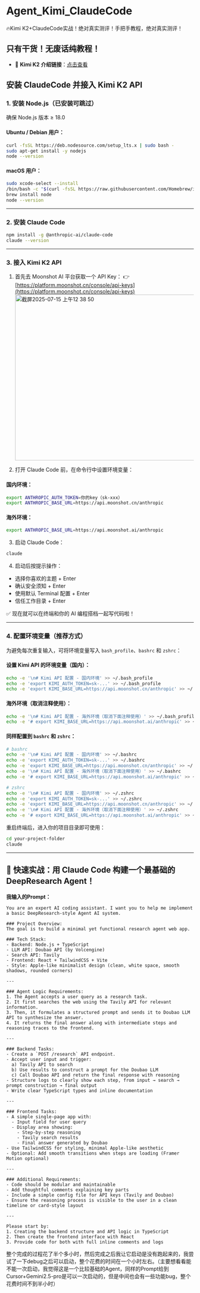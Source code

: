 # Agent_Kimi_ClaudeCode
🔥Kimi K2+ClaudeCode实战！绝对真实测评！手把手教程，绝对真实测评！
## 只有干货！无废话纯教程！

* 📄 **Kimi K2 介绍链接**：[点击查看](https://mp.weixin.qq.com/s/2RPmHf_8KqIjXbY5jLdztQ)

##  安装 ClaudeCode 并接入 Kimi K2 API

### 1. 安装 Node.js（已安装可跳过）

确保 Node.js 版本 ≥ 18.0

#### Ubuntu / Debian 用户：

```bash
curl -fsSL https://deb.nodesource.com/setup_lts.x | sudo bash -
sudo apt-get install -y nodejs
node --version
```

#### macOS 用户：

```bash
sudo xcode-select --install
/bin/bash -c "$(curl -fsSL https://raw.githubusercontent.com/Homebrew/install/HEAD/install.sh)"
brew install node
node --version
```

---

### 2. 安装 Claude Code

```bash
npm install -g @anthropic-ai/claude-code
claude --version
```

---

### 3. 接入 Kimi K2 API

1. 首先去 Moonshot AI 平台获取一个 API Key：
   👉 [https://platform.moonshot.cn/console/api-keys](https://platform.moonshot.cn/console/api-keys)
   <img width="1205" height="445" alt="截屏2025-07-15 上午12 38 50" src="https://github.com/user-attachments/assets/9595827a-a47b-4938-a6b5-651020f56dc4" />

3. 打开 Claude Code 前，在命令行中设置环境变量：

#### 国内环境：

```bash
export ANTHROPIC_AUTH_TOKEN=你的key（sk-xxx）
export ANTHROPIC_BASE_URL=https://api.moonshot.cn/anthropic
```

#### 海外环境：

```bash
export ANTHROPIC_BASE_URL=https://api.moonshot.ai/anthropic
```

3. 启动 Claude Code：

```bash
claude
```

4. 启动后按提示操作：

* 选择你喜欢的主题 + Enter
* 确认安全须知 + Enter
* 使用默认 Terminal 配置 + Enter
* 信任工作目录 + Enter

✅ 现在就可以在终端和你的 AI 编程搭档一起写代码啦！

---

### 4. 配置环境变量（推荐方式）

为避免每次重复输入，可将环境变量写入 `bash_profile`、`bashrc` 和 `zshrc`：

#### 设置 Kimi API 的环境变量（国内）：

```bash
echo -e '\n# Kimi API 配置 - 国内环境' >> ~/.bash_profile
echo -e 'export KIMI_AUTH_TOKEN=sk-...' >> ~/.bash_profile
echo -e 'export KIMI_BASE_URL=https://api.moonshot.cn/anthropic' >> ~/.bash_profile
```

#### 海外环境（取消注释使用）：

```bash
echo -e '\n# Kimi API 配置 - 海外环境（取消下面注释使用）' >> ~/.bash_profile
echo -e '# export KIMI_BASE_URL=https://api.moonshot.ai/anthropic' >> ~/.bash_profile
```

#### 同样配置到 `bashrc` 和 `zshrc`：

```bash
# bashrc
echo -e '\n# Kimi API 配置 - 国内环境' >> ~/.bashrc
echo -e 'export KIMI_AUTH_TOKEN=sk-...' >> ~/.bashrc
echo -e 'export KIMI_BASE_URL=https://api.moonshot.cn/anthropic' >> ~/.bashrc
echo -e '\n# Kimi API 配置 - 海外环境（取消下面注释使用）' >> ~/.bashrc
echo -e '# export KIMI_BASE_URL=https://api.moonshot.ai/anthropic' >> ~/.bashrc

# zshrc
echo -e '\n# Kimi API 配置 - 国内环境' >> ~/.zshrc
echo -e 'export KIMI_AUTH_TOKEN=sk-...' >> ~/.zshrc
echo -e 'export KIMI_BASE_URL=https://api.moonshot.cn/anthropic' >> ~/.zshrc
echo -e '\n# Kimi API 配置 - 海外环境（取消下面注释使用）' >> ~/.zshrc
echo -e '# export KIMI_BASE_URL=https://api.moonshot.ai/anthropic' >> ~/.zshrc
```

重启终端后，进入你的项目目录即可使用：

```bash
cd your-project-folder
claude
```

---

## 🚀 快速实战：用 Claude Code 构建一个最基础的 DeepResearch Agent！

**我输入的Prompt：**

```text
You are an expert AI coding assistant. I want you to help me implement a basic DeepResearch-style Agent AI system.

### Project Overview:
The goal is to build a minimal yet functional research agent web app.

### Tech Stack:
- Backend: Node.js + TypeScript
- LLM API: Doubao API (by Volcengine)
- Search API: Tavily
- Frontend: React + TailwindCSS + Vite
- Style: Apple-like minimalist design (clean, white space, smooth shadows, rounded corners)

---

### Agent Logic Requirements:
1. The Agent accepts a user query as a research task.
2. It first searches the web using the Tavily API for relevant information.
3. Then, it formulates a structured prompt and sends it to Doubao LLM API to synthesize the answer.
4. It returns the final answer along with intermediate steps and reasoning traces to the frontend.

---

### Backend Tasks:
- Create a `POST /research` API endpoint.
- Accept user input and trigger:
  a) Tavily API to search
  b) Use results to construct a prompt for the Doubao LLM
  c) Call Doubao API and return the final response with reasoning
- Structure logs to clearly show each step, from input → search → prompt construction → final output
- Write clear TypeScript types and inline documentation

---

### Frontend Tasks:
- A simple single-page app with:
  - Input field for user query
  - Display area showing:
    - Step-by-step reasoning
    - Tavily search results
    - Final answer generated by Doubao
- Use TailwindCSS for styling, minimal Apple-like aesthetic
- Optional: Add smooth transitions when steps are loading (Framer Motion optional)

---

### Additional Requirements:
- Code should be modular and maintainable
- Add thoughtful comments explaining key parts
- Include a simple config file for API keys (Tavily and Doubao)
- Ensure the reasoning process is visible to the user in a clean timeline or card-style layout

---

Please start by:
1. Creating the backend structure and API logic in TypeScript
2. Then create the frontend interface with React
3. Provide code for both with full inline comments and logs

```
整个完成的过程花了半个多小时，然后完成之后我让它启动是没有跑起来的，我尝试了一下debug之后可以启动，整个花费的时间在一个小时左右。（主要想看看能不能一次启动，我觉得这是一个比较基础的Agent，同样的Prompt给到Cursor+Gemini2.5-pro是可以一次启动的，但是中间也会有一些功能bug，整个花费时间不到半小时）

